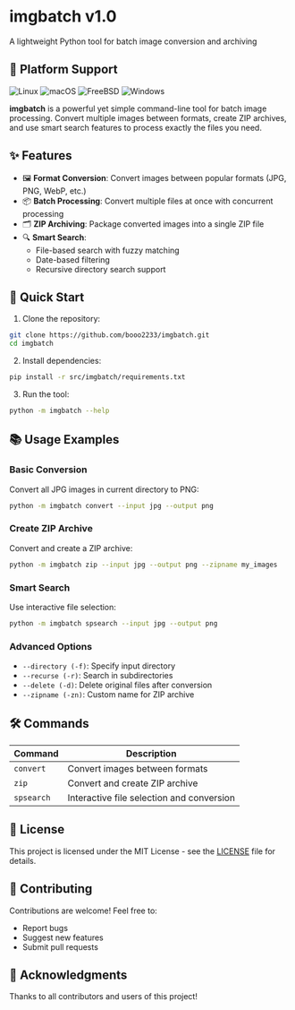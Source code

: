 # imgbatch v1.0
A lightweight Python tool for batch image conversion and archiving

## 🚀 Platform Support

![Linux](https://img.shields.io/badge/Linux-Supported-brightgreen?logo=linux)
![macOS](https://img.shields.io/badge/macOS-Supported-brightgreen?logo=apple)
![FreeBSD](https://img.shields.io/badge/FreeBSD-Supported-brightgreen?logo=freebsd)
![Windows](https://img.shields.io/badge/Windows-Untested-lightgrey?logo=windows)

**imgbatch** is a powerful yet simple command-line tool for batch image processing. Convert multiple images between formats, create ZIP archives, and use smart search features to process exactly the files you need.

## ✨ Features

- 🖼️ **Format Conversion**: Convert images between popular formats (JPG, PNG, WebP, etc.)
- 📦 **Batch Processing**: Convert multiple files at once with concurrent processing
- 🗂️ **ZIP Archiving**: Package converted images into a single ZIP file
- 🔍 **Smart Search**:
  - File-based search with fuzzy matching
  - Date-based filtering
  - Recursive directory search support

## 🚀 Quick Start

1. Clone the repository:
```bash
git clone https://github.com/booo2233/imgbatch.git
cd imgbatch
```

2. Install dependencies:
```bash
pip install -r src/imgbatch/requirements.txt
```

3. Run the tool:
```bash
python -m imgbatch --help
```

## 📚 Usage Examples

### Basic Conversion
Convert all JPG images in current directory to PNG:
```bash
python -m imgbatch convert --input jpg --output png
```

### Create ZIP Archive
Convert and create a ZIP archive:
```bash
python -m imgbatch zip --input jpg --output png --zipname my_images
```

### Smart Search
Use interactive file selection:
```bash
python -m imgbatch spsearch --input jpg --output png
```

### Advanced Options
- `--directory (-f)`: Specify input directory
- `--recurse (-r)`: Search in subdirectories
- `--delete (-d)`: Delete original files after conversion
- `--zipname (-zn)`: Custom name for ZIP archive

## 🛠️ Commands

| Command | Description |
|---------|-------------|
| `convert` | Convert images between formats |
| `zip` | Convert and create ZIP archive |
| `spsearch` | Interactive file selection and conversion |

## 📝 License

This project is licensed under the MIT License - see the [LICENSE](LICENSE) file for details.

## 🤝 Contributing

Contributions are welcome! Feel free to:
- Report bugs
- Suggest new features
- Submit pull requests

## 🎉 Acknowledgments

Thanks to all contributors and users of this project!
